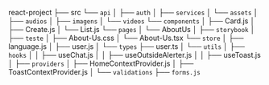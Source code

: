  react-project
 ├── src
      └── `api`
      │   ├── `auth`
      │   ├── `services`
      │ 
      └── `assets`
      │    ├── `audios`
      │    ├── `imagens`
      │    └── `videos`
      └── `components`
      │    ├── Card.js
      │    ├── Create.js
      │    └── List.js
      └── `pages`
      │    └── AboutUs
      │         ├── `storybook`
      │         ├── `teste`
      │         ├── About-Us.css
      │         └── About-Us.tsx
      └── `store`
      │     ├── language.js
      │     ├── user.js
      │
      └── `types`
            ├── user.ts
      │
      └── `utils`
      │    ├── `hooks`
      │    │    ├── useChat.js
      │    │    ├── useOutsideAlerter.js
      │    │    ├── useToast.js
      │    ├── `providers`
      │         ├── HomeContextProvider.js
      │         ├── ToastContextProvider.js
      │
      └── `validations`
            ├── `forms.js`